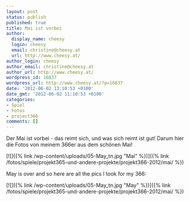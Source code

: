 ```yaml
---
layout: post
status: publish
published: true
title: Mai ist vorbei
author:
  display_name: cheesy
  login: cheesy
  email: christine@cheesy.at
  url: http://www.cheesy.at/
author_login: cheesy
author_email: christine@cheesy.at
author_url: http://www.cheesy.at/
wordpress_id: 16837
wordpress_url: http://www.cheesy.at/?p=16837
date: '2012-06-02 13:10:53 +0100'
date_gmt: '2012-06-02 11:10:53 +0100'
categories:
- Spiel
- Fotos
- project366
comments: []
---
```

<!--:de-->Der Mai ist vorbei - das reimt sich, und was sich reimt ist gut! Darum hier die Fotos von meinem 366er aus dem schönen Mai!
[![]({% link /wp-content/uploads/05-May_tn.jpg "Mai" %})]({% link /fotos/spiele/projekt365-und-andere-projekte/projekt366-2012/mai/ %})
<!--:--><!--:en-->May is over and so here are all the pics I took for my 366:
[![]({% link /wp-content/uploads/05-May_tn.jpg "May" %})]({% link /fotos/spiele/projekt365-und-andere-projekte/projekt366-2012/mai/ %})
<!--:-->
